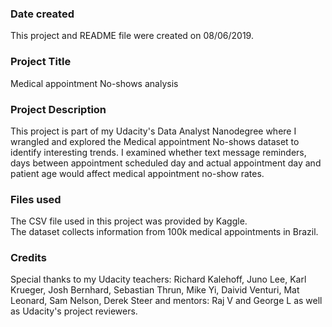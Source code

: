 ### Date created
This project and README file were created on 08/06/2019.

### Project Title
Medical appointment No-shows analysis

### Project Description
This project is part of my Udacity's Data Analyst Nanodegree where I wrangled and explored the Medical appointment No-shows dataset to identify interesting trends.
I examined whether text message reminders, days between appointment scheduled day and actual appointment day and patient age would affect medical appointment no-show rates.


### Files used
The CSV file used in this project was provided by Kaggle. <br />
The dataset collects information from 100k medical appointments in Brazil.

### Credits
Special thanks to my Udacity teachers: Richard Kalehoff, Juno Lee, Karl Krueger, Josh Bernhard, Sebastian Thrun, Mike Yi, Daivid Venturi, Mat Leonard, Sam Nelson, Derek Steer and mentors: Raj V and George L as well as Udacity's project reviewers.  
